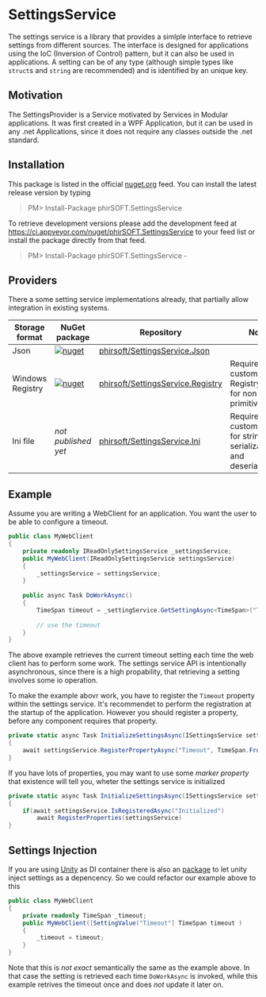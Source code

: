 # SettingsService
The settings service is a library that provides a simlple interface to retrieve settings from different sources. The interface is designed for applications using the IoC (Inversion of Control) pattern, but it can also be used in applications. A setting can be of any type (although simple types like `struct`s and `string` are recommended) and is identified by an unique key.

## Motivation
The SettingsProvider is a Service motivated by Services in Modular applications. It was first created in a WPF Application, but it can be used in any .net Applications, since it does not require any classes outside the .net standard.

## Installation
This package is listed in the official [nuget.org](https://www.nuget.org/packages/phirSOFT.SettingsService/) feed. You can install the latest release version by typing

> PM> Install-Package phirSOFT.SettingsService

To retrieve development versions please add the development feed at https://ci.appveyor.com/nuget/phirSOFT.SettingsService to your feed list or install the package directly from that feed.

> PM> Install-Package phirSOFT.SettingsService -

## Providers
There a some setting service implementations already, that partially allow integration in existing systems.

| Storage format | NuGet package | Repository | Notes |
| - | - | - | - |
| Json           | [![nuget](https://img.shields.io/nuget/v/phirSOFT.SettingsService.Json.svg)](https://www.nuget.org/packages/phirSOFT.SettingsService.Json/) | [phirsoft/SettingsService.Json](https://github.com/phirSOFT/SettingsService.Json) | |
| Windows Registry | [![nuget](https://img.shields.io/nuget/v/phirSOFT.SettingsService.Registry.svg)](https://www.nuget.org/packages/phirSOFT.SettingsService.Json/) | [phirsoft/SettingsService.Registry](https://github.com/phirSOFT/SettingsService.Registry) | Requires a custom RegistryAdapter for non primitive types |
| Ini file | _not published yet_ | [phirsoft/SettingsService.Ini](https://github.com/phirSOFT/SettingsService.Registry) | Requires a custom adapter for string serialization and deserialization |

## Example
Assume you are writing a WebClient for an application. You want the user to be able to configure a timeout. 

``` csharp
public class MyWebClient
{
    private readonly IReadOnlySettingsService _settingsService;
    public MyWebClient(IReadOnlySettingsService settingsService)
    {
        _settingsService = settingsService;
    }
    
    public async Task DoWorkAsync()
    {
        TimeSpan timeout = _settingService.GetSettingAsync<TimeSpan>("Timeout");
        
        // use the timeout
    }
}
```

The above example retrieves the current timeout setting each time the web client has to perform some work. The settings service API is intentionally asynchronous, since there is a high propability, that retrieving a setting involves some io operation.

To make the example abovr work, you have to register the `Timeout` property within the settings service. It's recommendet to perform the registration at the startup of the application. However you should register a property, before any component requires that property.
``` csharp
private static async Task InitializeSettingsAsync(ISettingsService settingsService)
{
    await settingsService.RegisterPropertyAsync("Timeout", TimeSpan.FromSeconds(30));
}
```

If you have lots of properties, you may want to use some _marker property_ that existence will tell you, wheter the settings service is initialized

``` csharp
private static async Task InitializeSettingsAsync(ISettingsService settingsService)
{
    if(await settingsService.IsRegisteredAsync("Initialized")
        await RegisterProperties(settingsService)
}
```

## Settings Injection
If you are using [Unity](https://github.com/unitycontainer) as DI container there is also an [package](https://github.com/phirSOFT/SettingsService.Unity) to let unity inject settings as a depencency. So we could refactor our example above to this

``` csharp
public class MyWebClient
{
    private readonly TimeSpan _timeout;
    public MyWebClient([SettingValue("Timeout"] TimeSpan timeout )
    {
        _timeout = timeout;
    }
}
```
Note that this is _not exact_ semantically the same as the example above. In that case the setting is retrieved each time `DoWorkAsync` is invoked, while this example retrives the timeout once and does _not_ update it later on.
